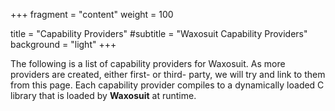 +++
fragment = "content"
weight = 100

title = "Capability Providers"
#subtitle = "Waxosuit Capability Providers"
background = "light"
+++

The following is a list of capability providers for Waxosuit. As more providers are created, either first- or third- party, we will try and link to them from this page. Each capability provider compiles to a dynamically loaded C library that is loaded by **Waxosuit** at runtime. 
